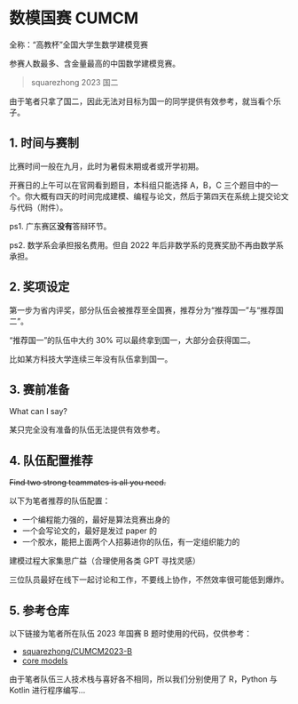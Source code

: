 # 数模国赛 CUMCM

全称：“高教杯”全国大学生数学建模竞赛

参赛人数最多、含金量最高的中国数学建模竞赛。

> squarezhong 2023 国二

由于笔者只拿了国二，因此无法对目标为国一的同学提供有效参考，就当看个乐子。

## 1. 时间与赛制
比赛时间一般在九月，此时为暑假末期或者或开学初期。

开赛日的上午可以在官网看到题目，本科组只能选择 A，B，C 三个题目中的一个。你大概有四天的时间完成建模、编程与论文，然后于第四天在系统上提交论文与代码（附件）。

ps1. 广东赛区**没有**答辩环节。

ps2. 数学系会承担报名费用。但自 2022 年后非数学系的竞赛奖励不再由数学系承担。

## 2. 奖项设定
第一步为省内评奖，部分队伍会被推荐至全国赛，推荐分为“推荐国一”与“推荐国二”。

“推荐国一”的队伍中大约 30% 可以最终拿到国一，大部分会获得国二。

比如某方科技大学连续三年没有队伍拿到国一。

## 3. 赛前准备
What can I say?

某只完全没有准备的队伍无法提供有效参考。

## 4. 队伍配置推荐
~~Find two strong teammates is all you need.~~

以下为笔者推荐的队伍配置：
- 一个编程能力强的，最好是算法竞赛出身的
- 一个会写论文的，最好是发过 paper 的
- 一个胶水，能把上面两个人招募进你的队伍，有一定组织能力的

建模过程大家集思广益（合理使用各类 GPT 寻找灵感）

三位队员最好在线下一起讨论和工作，不要线上协作，不然效率很可能低到爆炸。

## 5. 参考仓库
以下链接为笔者所在队伍 2023 年国赛 B 题时使用的代码，仅供参考：
- [squarezhong/CUMCM2023-B](https://github.com/squarezhong/CUMCM2023-B)
- [core models](https://github.com/LittleEtx/MatheContest2023)

由于笔者队伍三人技术栈与喜好各不相同，所以我们分别使用了 R，Python 与 Kotlin 进行程序编写...
